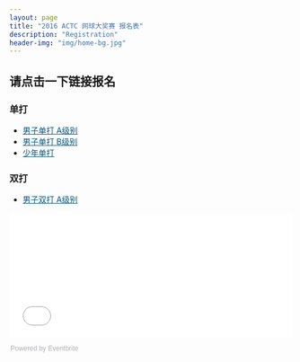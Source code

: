 ```yaml
---
layout: page
title: "2016 ACTC 网球大奖赛 报名表"
description: "Registration"
header-img: "img/home-bg.jpg"
---
```


## 请点击一下链接报名

### 单打
* <a href="https://www.eventbrite.com.au/e/2017-actc-a-tickets-37998273860?ref=elink" target="_blank" style="color:#005580">男子单打 A级别</a>
* <a href="https://www.eventbrite.com.au/e/2017-actc-b-tickets-38039416920?ref=elink" target="_blank" style="color:#005580">男子单打 B级别</a>
* <a href="https://www.eventbrite.com.au/e/2017-actc-tickets-38039649616?ref=elink" target="_blank" style="color:#005580">少年单打</a>

### 双打

* <a href="https://www.eventbrite.com.au/e/2017-actc-a-tickets-38103949940?ref=elink" target="_blank" style="color:#005580">男子双打 A级别</a>
<div style="width:100%; text-align:left;"><iframe src="//eventbrite.com.au/tickets-external?eid=38103949940&ref=etckt" frameborder="0" height="223" width="100%" vspace="0" hspace="0" marginheight="5" marginwidth="5" scrolling="auto" allowtransparency="true"></iframe><div style="font-family:Helvetica, Arial; font-size:12px; padding:10px 0 5px; margin:2px; width:100%; text-align:left;" ><a class="powered-by-eb" style="color: #ADB0B6; text-decoration: none;" target="_blank" href="http://www.eventbrite.com.au/">Powered by Eventbrite</a></div></div>
